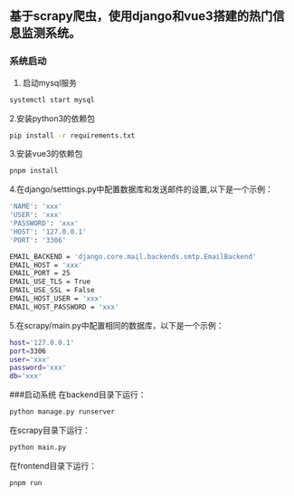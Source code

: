 ## 基于scrapy爬虫，使用django和vue3搭建的热门信息监测系统。

### 系统启动
1. 启动mysql服务
```sh
systemctl start mysql
```
2.安装python3的依赖包
```sh
pip install -r requirements.txt
```
3.安装vue3的依赖包
```sh
pnpm install
```
4.在django/setttings.py中配置数据库和发送邮件的设置,以下是一个示例：
```sh
'NAME': 'xxx'
'USER': 'xxx'
'PASSWORD': 'xxx'
'HOST': '127.0.0.1'
'PORT': '3306'
```
```sh
EMAIL_BACKEND = 'django.core.mail.backends.smtp.EmailBackend'
EMAIL_HOST = 'xxx'
EMAIL_PORT = 25
EMAIL_USE_TLS = True
EMAIL_USE_SSL = False
EMAIL_HOST_USER = 'xxx'
EMAIL_HOST_PASSWORD = 'xxx'
```
5.在scrapy/main.py中配置相同的数据库，以下是一个示例：
```sh
host='127.0.0.1'
port=3306
user='xxx'
password='xxx'
db='xxx'
```
###启动系统
在backend目录下运行：
```sh
python manage.py runserver
```
在scrapy目录下运行：
```sh
python main.py
```
在frontend目录下运行：
```sh
pnpm run
```

